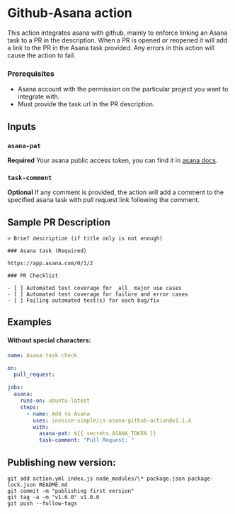 # Github-Asana action

This action integrates asana with github, mainly to enforce linking an Asana task to a PR in the description. When a PR is opened or reopened it will add a link to the PR in the Asana task provided. Any errors in this action will cause the action to fail.

### Prerequisites

- Asana account with the permission on the particular project you want to integrate with.
- Must provide the task url in the PR description.

## Inputs

### `asana-pat`

**Required** Your asana public access token, you can find it in [asana docs](https://developers.asana.com/docs/#authentication-basics).

### `task-comment`

**Optional** If any comment is provided, the action will add a comment to the specified asana task with pull request link following the comment.

## Sample PR Description

```
> Brief description (if title only is not enough)

### Asana task (Required)

https://app.asana.com/0/1/2

### PR Checklist

- [ ] Automated test coverage for _all_ major use cases
- [ ] Automated test coverage for failure and error cases
- [ ] Failing automated test(s) for each bug/fix

```

## Examples

#### Without special characters:

```yaml
name: Asana task check

on:
  pull_request:

jobs:
  asana:
    runs-on: ubuntu-latest
    steps:
      - name: Add to Asana
        uses: invoice-simple/is-asana-github-action@v1.1.4
        with:
          asana-pat: ${{ secrets.ASANA_TOKEN }}
          task-comment: "Pull Request: "
```

## Publishing new version:

```
git add action.yml index.js node_modules/\* package.json package-lock.json README.md
git commit -m "publishing first version"
git tag -a -m "v1.0.0" v1.0.0
git push --follow-tags
```
